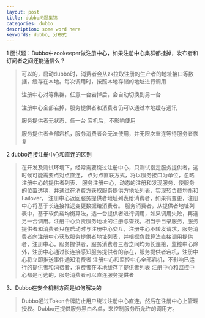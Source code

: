 ```yaml
---
layout: post
title: dubbo问题集锦
categories: dubbo
description: some word here
keywords: dubbo, 分布式
---
```


1 面试题：Dubbo中zookeeper做注册中心，如果注册中心集群都挂掉，发布者和订阅者之间还能通信么？ 

> 可以的，启动dubbo时，消费者会从zk拉取注册的生产者的地址接口等数据，缓存在本地。每次调用时，按照本地存储的地址进行调用
>
> 注册中心对等集群，任意一台宕掉后，会自动切换到另一台 
>
> 注册中心全部宕掉，服务提供者和消费者仍可以通过本地缓存通讯 
>
> 服务提供者无状态，任一台 宕机后，不影响使用 
>
> 服务提供者全部宕机，服务消费者会无法使用，并无限次重连等待服务者恢复 


2 dubbo连接注册中心和直连的区别 

>在开发及测试环境下，经常需要绕过注册中心，只测试指定服务提供者，这时候可能需要点对点直连， 点对点直联方式，将以服务接口为单位，忽略注册中心的提供者列表，
>服务注册中心，动态的注册和发现服务，使服务的位置透明，并通过在消费方获取服务提供方地址列表，实现软负载均衡和Failover， 注册中心返回服务提供者地址列表给消费者，如果有变更，注册中心将基于长连接推送变更数据给消费者。 
>服务消费者，从提供者地址列表中，基于软负载均衡算法，选一台提供者进行调用，如果调用失败，再选另一台调用。注册中心负责服务地址的注册与查找，相当于目录服务，服务提供者和消费者只在启动时与注册中心交互，注册中心不转发请求，服务消费者向注册中心获取服务提供者地址列表，并根据负载算法直接调用提供者，注册中心，服务提供者，服务消费者三者之间均为长连接，监控中心除外，注册中心通过长连接感知服务提供者的存在，服务提供者宕机，注册中心将立即推送事件通知消费者 
>注册中心和监控中心全部宕机，不影响已运行的提供者和消费者，消费者在本地缓存了提供者列表 
>注册中心和监控中心都是可选的，服务消费者可以直连服务提供者
>
>

3、Dubbo在安全机制方面是如何解决的 

> Dubbo通过Token令牌防止用户绕过注册中心直连，然后在注册中心上管理授权。Dubbo还提供服务黑白名单，来控制服务所允许的调用方。


